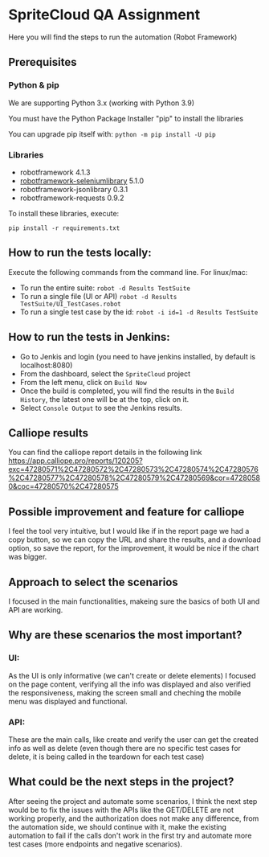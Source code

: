 # SpriteCloud QA Assignment

Here you will find the steps to run the automation (Robot Framework)

## Prerequisites

### Python & pip
We are supporting Python 3.x (working with Python 3.9)

You must have the Python Package Installer "pip" to install the libraries

You can upgrade pip itself with:
```python -m pip install -U pip```

### Libraries
- robotframework 4.1.3
- [robotframework-seleniumlibrary](https://robotframework.org/SeleniumLibrary/SeleniumLibrary.html) 5.1.0
- robotframework-jsonlibrary 0.3.1
- robotframework-requests 0.9.2

To install these libraries, execute:

```pip install -r requirements.txt```

## How to run the tests locally:

Execute the following commands from the command line. For linux/mac: 

- To run the entire suite: ```robot -d Results TestSuite``` 
- To run a single file (UI or API) ```robot -d Results TestSuite/UI_TestCases.robot```
- To run a single test case by the id: ```robot -i id=1 -d Results TestSuite```

## How to run the tests in Jenkins:
- Go to Jenkis and login (you need to have jenkins installed, by default is localhost:8080)
- From the dashboard, select the `SpriteCloud` project
- From the left menu, click on `Build Now`
- Once the build is completed, you will find the results in the `Build History`, the latest one will be at the top, click on it.
- Select `Console Output` to see the Jenkins results.


## Calliope results
You can find the calliope report details in the following link
https://app.calliope.pro/reports/120205?exc=47280571%2C47280572%2C47280573%2C47280574%2C47280576%2C47280577%2C47280578%2C47280579%2C47280569&cor=47280580&coc=47280570%2C47280575


## Possible improvement and feature for calliope
I feel the tool very intuitive, but I would like if in the report page we had a copy button, so we can copy the URL and share the results, and a download option, so save the report, for the improvement, it would be nice if the chart was bigger.


## Approach to select the scenarios
I focused in the main functionalities, makeing sure the basics of both UI and API are working.


## Why are these scenarios the most important?
### UI:
As the UI is only informative (we can't create or delete elements) I focused on the page content, verifying all the info was displayed and also verified the responsiveness, making the screen small and cheching the mobile menu was displayed and functional.

### API:
These are the main calls, like create and verify the user can get the created info as well as delete (even though there are no specific test cases for delete, it is being called in the teardown for each test case)


## What could be the next steps in the project?
After seeing the project and automate some scenarios, I think the next step would be to fix the issues with the APIs like the GET/DELETE are not working properly, and the authorization does not make any difference, from the automation side, we should continue with it, make the existing automation to fail if the calls don't work in the first try and automate more test cases (more endpoints and negative scenarios).